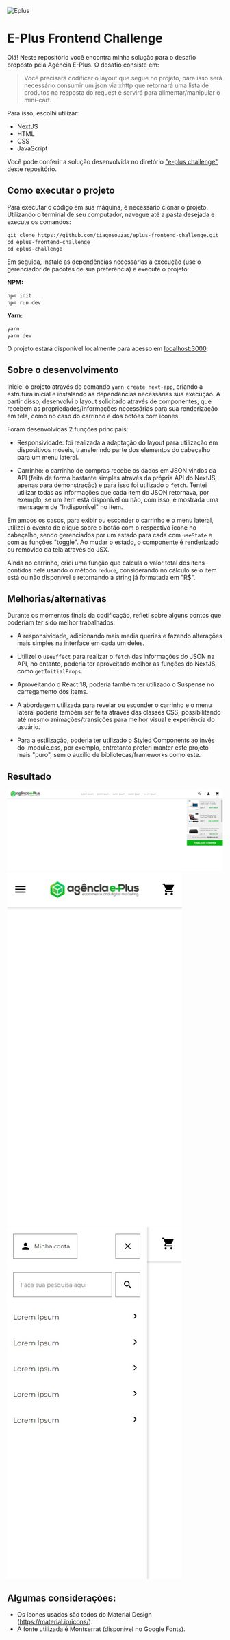![Eplus](https://www.agenciaeplus.com.br/wp-content/themes/eplus/images/agencia-eplus-n-logo.png)

# E-Plus Frontend Challenge

Olá! Neste repositório você encontra minha solução para o desafio proposto pela Agência E-Plus. O desafio consiste em:

> Você precisará codificar o layout que segue no projeto, para isso será necessário consumir um json via xhttp que retornará uma lista de produtos na resposta do request e servirá para alimentar/manipular o mini-cart.

Para isso, escolhi utilizar:

- NextJS
- HTML
- CSS
- JavaScript

Você pode conferir a solução desenvolvida no diretório ["e-plus challenge"](https://projects.invisionapp.com/share/NARHXUS6HCF#/357617423_Eplus) deste repositório.

## Como executar o projeto

Para executar o código em sua máquina, é necessário clonar o projeto. Utilizando o terminal de seu computador, navegue até a pasta desejada e execute os comandos:

```
git clone https://github.com/tiagosouzac/eplus-frontend-challenge.git
cd eplus-frontend-challenge
cd eplus-challenge
```

Em seguida, instale as dependências necessárias a execução (use o gerenciador de pacotes de sua preferência) e execute o projeto:

**NPM:**

```
npm init
npm run dev
```

**Yarn:**

```
yarn
yarn dev
```

O projeto estará disponível localmente para acesso em [localhost:3000](http://localhost:3000).

## Sobre o desenvolvimento

Iniciei o projeto através do comando `yarn create next-app`, criando a estrutura inicial e instalando as dependências necessárias sua execução. A partir disso, desenvolvi o layout solicitado através de componentes, que recebem as propriedades/informações necessárias para sua renderização em tela, como no caso do carrinho e dos botões com ícones.

Foram desenvolvidas 2 funções principais:

- Responsividade: foi realizada a adaptação do layout para utilização em dispositivos móveis, transferindo parte dos elementos do cabeçalho para um menu lateral.

- Carrinho: o carrinho de compras recebe os dados em JSON vindos da API (feita de forma bastante simples através da própria API do NextJS, apenas para demonstração) e para isso foi utilizado o `fetch`. Tentei utilizar todas as informações que cada item do JSON retornava, por exemplo, se um item está disponível ou não, com isso, é mostrada uma mensagem de "Indisponível" no item.

Em ambos os casos, para exibir ou esconder o carrinho e o menu lateral, utilizei o evento de clique sobre o botão com o respectivo ícone no cabeçalho, sendo gerenciados por um estado para cada com `useState` e com as funções "toggle". Ao mudar o estado, o componente é renderizado ou removido da tela através do JSX.

Ainda no carrinho, criei uma função que calcula o valor total dos itens contidos nele usando o método `reduce`, considerando no cálculo se o item está ou não disponível e retornando a string já formatada em "R$".

## Melhorias/alternativas

Durante os momentos finais da codificação, refleti sobre alguns pontos que poderiam ter sido melhor trabalhados:

- A responsividade, adicionando mais media queries e fazendo alterações mais simples na interface em cada um deles.

- Utilizei o `useEffect` para realizar o `fetch` das informações do JSON na API, no entanto, poderia ter aproveitado melhor as funções do NextJS, como `getInitialProps`.

- Aproveitando o React 18, poderia também ter utilizado o Suspense no carregamento dos items.

- A abordagem utilizada para revelar ou esconder o carrinho e o menu lateral poderia também ser feita através das classes CSS, possibilitando até mesmo animações/transições para melhor visual e experiência do usuário.

- Para a estilização, poderia ter utilizado o Styled Components ao invés do .module.css, por exemplo, entretanto preferi manter este projeto mais "puro", sem o auxílio de bibliotecas/frameworks como este.

## Resultado

![E-Plus Challenge - Resultado do desktop](https://github.com/tiagosouzac/eplus-frontend-challenge/blob/assets/E-Plus%20Challenge.jpg?raw=true)
![E-Plus Challenge - Resultado do mobile](<https://github.com/tiagosouzac/eplus-frontend-challenge/blob/assets/E-Plus%20Challenge%20(Mobile).jpg?raw=true>)
![E-Plus Challenge - Menu lateral](<https://github.com/tiagosouzac/eplus-frontend-challenge/blob/assets/E-Plus%20Challenge%20(Mobile%20menu).jpg?raw=true>)

## Algumas considerações:

- Os ícones usados são todos do Material Design (https://material.io/icons/).
- A fonte utilizada é Montserrat (disponível no Google Fonts).
